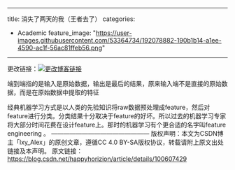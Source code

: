 
---

title: 消失了两天的我（王者去了）
categories:
- Academic
feature_image: "https://user-images.githubusercontent.com/53364734/192078882-190b1b14-a1ee-4590-ac1f-56ac81ffeb56.png"

---

<!-- more -->


更改链接：[![更改博客链接](https://user-images.githubusercontent.com/53364734/192180297-c1654533-eb5f-4bf9-aa9f-ab830208a5e3.png)](https://github.com/lizeyujack/lizeyujack.github.io/edit/main/_posts/2022-10-02-example-post-eighteen.md)


端到端指的是输入是原始数据，输出是最后的结果，原来输入端不是直接的原始数据，而是在原始数据中提取的特征

经典机器学习方式是以人类的先验知识将raw数据预处理成feature，然后对feature进行分类。分类结果十分取决于feature的好坏。所以过去的机器学习专家将大部分时间花费在设计feature上。那时的机器学习有个更合适的名字叫feature engineering 。
————————————————
版权声明：本文为CSDN博主「lxy_Alex」的原创文章，遵循CC 4.0 BY-SA版权协议，转载请附上原文出处链接及本声明。
原文链接：https://blog.csdn.net/happyhorizion/article/details/100607429
